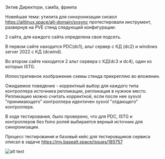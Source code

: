 Эктив Директори, самба, фриипа

Новейшая тема: утилита для синхронизации сисвол https://altlinux.space/alt-domain/svsync
протестировали инструмент, развернув на PVE стенд следующей
конфигурации:

2 сайта, для каждого сайта определена своя подсеть.

В первом сайте находится PDC(dc1), альт сервер с КД (dc2) и windows
server 2022 с КД (dcwind).

Во втором сайте находится 2 альт сервера с КД(dc3 и dc4), один из
которых ISTG.

Иллюстративное изображение схемы стенда прикрепляю во вложении.

Ожидаемое поведение - корректный выбор для каждого типа контроллера
источника репликации, репликация в нужное место. Репликацию можно
считать корректной, если после нее sysvol "принимающего" контроллера
идентичен sysvol "отдающего" контроллера.

В ходе тестирования, было проверено, что для PDC, ISTG и контроллеров
без fsmo ролей выбирается верный источник для синхронизации.

Процесс тестирования и базовый кейс для тестировщиков сервиса описал в
задаче https://my.basealt.space/issues/185757

![alt text](/public/img/Networkwithquadro.png)